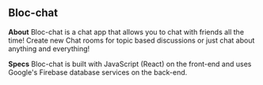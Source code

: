 ## Bloc-chat

**About**
Bloc-chat is a chat app that allows you to chat with friends all the time! Create new Chat rooms for topic based discussions or just chat about anything and everything!

**Specs**
Bloc-chat is built with JavaScript (React) on the front-end and uses Google's Firebase database services on the back-end.
